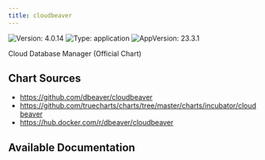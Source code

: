 ```yaml
---
title: cloudbeaver
---
```


![Version: 4.0.14](https://img.shields.io/badge/Version-4.0.14-informational?style=flat-square) ![Type: application](https://img.shields.io/badge/Type-application-informational?style=flat-square) ![AppVersion: 23.3.1](https://img.shields.io/badge/AppVersion-23.3.1-informational?style=flat-square)

Cloud Database Manager (Official Chart)

## Chart Sources

- https://github.com/dbeaver/cloudbeaver
- https://github.com/truecharts/charts/tree/master/charts/incubator/cloudbeaver
- https://hub.docker.com/r/dbeaver/cloudbeaver

## Available Documentation

